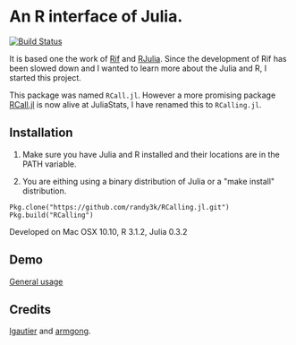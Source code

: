 An R interface of Julia.
====
[![Build Status](https://travis-ci.org/randy3k/RCall.jl.svg?branch=master)](https://travis-ci.org/randy3k/RCall.jl)

It is based one the work of [Rif](https://github.com/lgautier/Rif.jl) and [RJulia](https://github.com/armgong/RJulia). Since the development of Rif has been slowed down and I wanted to learn more about the Julia and R, I started this project.

This package was named `RCall.jl`. However a more promising package [RCall.jl](https://github.com/JuliaStats/RCall.jl) is now alive at JuliaStats, I have renamed this to `RCalling.jl`.

Installation
------

1. Make sure you have Julia and R installed and their locations are in the PATH variable.

2. You are eithing using a binary distribution of Julia or a "make install" distribution.

```
Pkg.clone("https://github.com/randy3k/RCalling.jl.git")
Pkg.build("RCalling")
```

Developed on Mac OSX 10.10, R 3.1.2, Julia 0.3.2


Demo
------
[General usage](http://rtalks.net/RCalling.jl)

Credits
------
[lgautier](https://github.com/lgautier) and [armgong](https://github.com/armgong).
